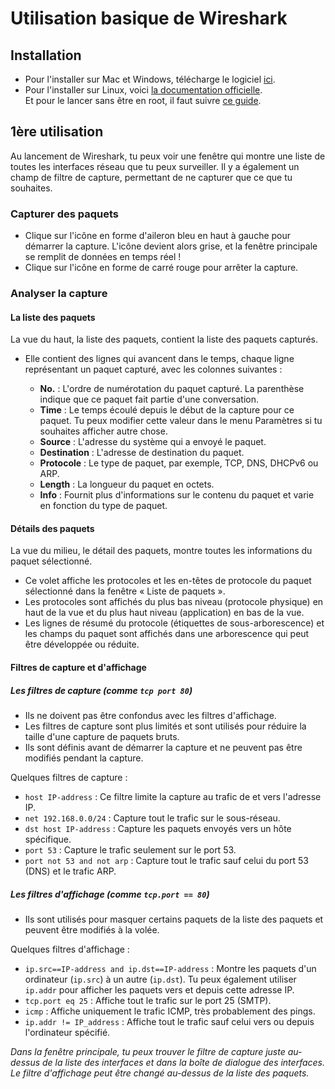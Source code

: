# Utilisation basique de Wireshark

## Installation

- Pour l'installer sur Mac et Windows, télécharge le logiciel [ici](https://www.wireshark.org/#download).
- Pour l'installer sur Linux, voici [la documentation officielle](https://www.wireshark.org/docs/wsug_html_chunked/ChBuildInstallUnixInstallBins.html).  
  Et pour le lancer sans être en root, il faut suivre [ce guide](https://gitlab.com/wireshark/wireshark/blob/master/packaging/debian/README.Debian).

## 1ère utilisation

Au lancement de Wireshark, tu peux voir une fenêtre qui montre une liste de toutes les interfaces réseau que tu peux surveiller. Il y a également un champ de filtre de capture, permettant de ne capturer que ce que tu souhaites.

### Capturer des paquets

- Clique sur l'icône en forme d'aileron bleu en haut à gauche pour démarrer la capture. L'icône devient alors grise, et la fenêtre principale se remplit de données en temps réel !
- Clique sur l'icône en forme de carré rouge pour arrêter la capture.

### Analyser la capture

#### La liste des paquets

La vue du haut, la liste des paquets, contient la liste des paquets capturés.

- Elle contient des lignes qui avancent dans le temps, chaque ligne représentant un paquet capturé, avec les colonnes suivantes :
  
    - **No.** : L'ordre de numérotation du paquet capturé. La parenthèse indique que ce paquet fait partie d'une conversation.
    - **Time** : Le temps écoulé depuis le début de la capture pour ce paquet. Tu peux modifier cette valeur dans le menu Paramètres si tu souhaites afficher autre chose.
    - **Source** : L'adresse du système qui a envoyé le paquet.
    - **Destination** : L'adresse de destination du paquet.
    - **Protocole** : Le type de paquet, par exemple, TCP, DNS, DHCPv6 ou ARP.
    - **Length** : La longueur du paquet en octets.
    - **Info** : Fournit plus d'informations sur le contenu du paquet et varie en fonction du type de paquet.

#### Détails des paquets

La vue du milieu, le détail des paquets, montre toutes les informations du paquet sélectionné.

- Ce volet affiche les protocoles et les en-têtes de protocole du paquet sélectionné dans la fenêtre « Liste de paquets ».
- Les protocoles sont affichés du plus bas niveau (protocole physique) en haut de la vue et du plus haut niveau (application) en bas de la vue.
- Les lignes de résumé du protocole (étiquettes de sous-arborescence) et les champs du paquet sont affichés dans une arborescence qui peut être développée ou réduite.

#### Filtres de capture et d'affichage

##### Les filtres de capture (comme `tcp port 80`)

- Ils ne doivent pas être confondus avec les filtres d'affichage.
- Les filtres de capture sont plus limités et sont utilisés pour réduire la taille d'une capture de paquets bruts.
- Ils sont définis avant de démarrer la capture et ne peuvent pas être modifiés pendant la capture.

Quelques filtres de capture :
- `host IP-address` : Ce filtre limite la capture au trafic de et vers l'adresse IP.
- `net 192.168.0.0/24` : Capture tout le trafic sur le sous-réseau.
- `dst host IP-address` : Capture les paquets envoyés vers un hôte spécifique.
- `port 53` : Capture le trafic seulement sur le port 53.
- `port not 53 and not arp` : Capture tout le trafic sauf celui du port 53 (DNS) et le trafic ARP.

##### Les filtres d'affichage (comme `tcp.port == 80`)

- Ils sont utilisés pour masquer certains paquets de la liste des paquets et peuvent être modifiés à la volée.

Quelques filtres d'affichage :
- `ip.src==IP-address and ip.dst==IP-address` : Montre les paquets d'un ordinateur (`ip.src`) à un autre (`ip.dst`). Tu peux également utiliser `ip.addr` pour afficher les paquets vers et depuis cette adresse IP.
- `tcp.port eq 25` : Affiche tout le trafic sur le port 25 (SMTP).
- `icmp` : Affiche uniquement le trafic ICMP, très probablement des pings.
- `ip.addr != IP_address` : Affiche tout le trafic sauf celui vers ou depuis l'ordinateur spécifié.

*Dans la fenêtre principale, tu peux trouver le filtre de capture juste au-dessus de la liste des interfaces et dans la boîte de dialogue des interfaces. Le filtre d'affichage peut être changé au-dessus de la liste des paquets.*


